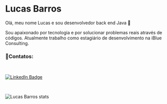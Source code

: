 <h1> Lucas Barros </h1>


Olá, meu nome Lucas e sou desenvolvedor back end Java 👋

Sou apaixonado por tecnologia e por solucionar problemas reais através de códigos. Atualmente trabalho como estagiário de desenvolvimento na iBlue Consulting.<br>

<h3>📱Contatos:</h3><br>

[![LinkedIn Badge](https://img.shields.io/badge/LinkedIn-0077B5?style=for-the-badge&logo=linkedin&logoColor=white)](https://www.linkedin.com/in/lucasbezq/)

<br>

![Lucas Barros stats](https://github-readme-stats.vercel.app/api?username=lucasbezq&show_icons=true&theme=radical)


